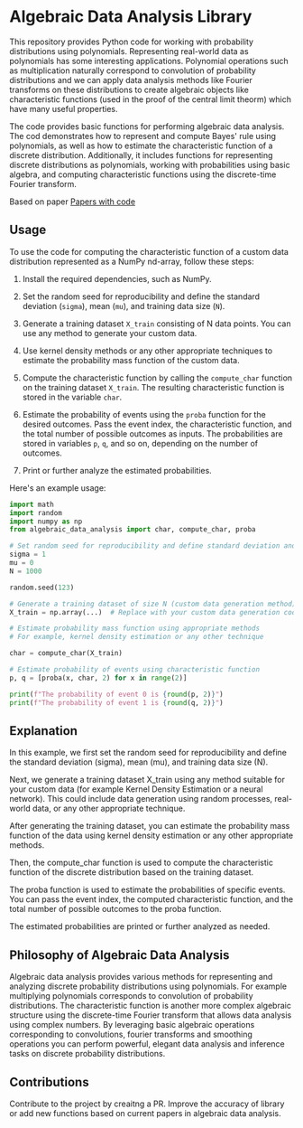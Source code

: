 # Algebraic Data Analysis Library

This repository provides Python code for working with probability distributions using polynomials. Representing real-world data as polynomials has some interesting applications. Polynomial operations such as multiplication naturally correspond to convolution of probability distributions and we can apply data analysis methods like Fourier transforms on these distributions to create algebraic objects like characteristic functions (used in the proof of the central limit theorm) which have many useful properties. 

The code provides basic functions for performing algebraic data analysis. The cod demonstrates how to represent and compute Bayes' rule using polynomials, as well as how to estimate the characteristic function of a discrete distribution. Additionally, it includes functions for representing discrete distributions as polynomials, working with probabilities using basic algebra, and computing characteristic functions using the discrete-time Fourier transform.

Based on paper [Papers with code](https://paperswithcode.com/paper/algebraic-data-analysis)

## Usage

To use the code for computing the characteristic function of a custom data distribution represented as a NumPy nd-array, follow these steps:

1. Install the required dependencies, such as NumPy.

2. Set the random seed for reproducibility and define the standard deviation (`sigma`), mean (`mu`), and training data size (`N`).

3. Generate a training dataset `X_train` consisting of N data points. You can use any method to generate your custom data.

4. Use kernel density methods or any other appropriate techniques to estimate the probability mass function of the custom data.

5. Compute the characteristic function by calling the `compute_char` function on the training dataset `X_train`. The resulting characteristic function is stored in the variable `char`.

6. Estimate the probability of events using the `proba` function for the desired outcomes. Pass the event index, the characteristic function, and the total number of possible outcomes as inputs. The probabilities are stored in variables `p`, `q`, and so on, depending on the number of outcomes.

7. Print or further analyze the estimated probabilities.

Here's an example usage:

```python
import math
import random
import numpy as np
from algebraic_data_analysis import char, compute_char, proba

# Set random seed for reproducibility and define standard deviation and mean.
sigma = 1
mu = 0
N = 1000

random.seed(123)

# Generate a training dataset of size N (custom data generation method)
X_train = np.array(...)  # Replace with your custom data generation code

# Estimate probability mass function using appropriate methods
# For example, kernel density estimation or any other technique

char = compute_char(X_train)

# Estimate probability of events using characteristic function
p, q = [proba(x, char, 2) for x in range(2)]

print(f"The probability of event 0 is {round(p, 2)}")
print(f"The probability of event 1 is {round(q, 2)}")
```

## Explanation 

In this example, we first set the random seed for reproducibility and define the standard deviation (sigma), mean (mu), and training data size (N).

Next, we generate a training dataset X_train using any method suitable for your custom data (for example Kernel Density Estimation or a neural network). This could include data generation using random processes, real-world data, or any other appropriate technique.

After generating the training dataset, you can estimate the probability mass function of the data using kernel density estimation or any other appropriate methods.

Then, the compute_char function is used to compute the characteristic function of the discrete distribution based on the training dataset.

The proba function is used to estimate the probabilities of specific events. You can pass the event index, the computed characteristic function, and the total number of possible outcomes to the proba function.

The estimated probabilities are printed or further analyzed as needed.

## Philosophy of Algebraic Data Analysis

Algebraic data analysis provides various methods for representing and analyzing discrete probability distributions using polynomials. For example multiplying polynomials corresponds to convolution of probability distributions. The characteristic function is another more complex algebraic structure using the discrete-time Fourier transform that allows data analysis using complex numbers. By leveraging basic algebraic operations corresponding to convolutions, fourier transforms and smoothing operations you can perform powerful, elegant data analysis and inference tasks on discrete probability distributions.

## Contributions

Contribute to the project by creaitng a PR. Improve the accuracy of library or add new functions based on current papers in algebraic data analysis. 
